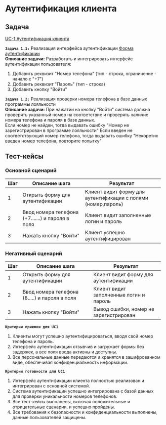 # Аутентификация клиента

## Задача

[UC-1 Аутентификация клиента](../req.md#uc1)

**`Задача 1.1:`** Реализация интерфейса аутентификации [Форма аутентификации](../uix.md#wf3)
<br>
**Описание задачи:** Разработать и интегрировать интерфейс аутентификации пользователя:

1. Добавить реквизит "Номер телефона" (тип - строка, ограничение - начало с "+7")
2. Добавить реквизит "Пароль" (тип - строка)
3. Добавить кнопку "Войти"

**`Задача 1.2:`** Реализация проверки номера телефона в базе данных программы лояльности
<br>
**Описание задачи:** При нажатии на кнопку "Войти" система должна проверять указанный номер на соответствие и проверять наличие номера телефона и пароля в базе данных. 
<br>
Если номер не найден, тогда выдавать ошибку "Номер не зарегистрирован в программе лояльности"
Если введен не соответствующий номер телефона, тогда выдавать ошибку "Некоретно введен номер телефона, повторите попытку"



## Тест-кейсы

###  Основной сценарий

| Шаг | Описание шага                                               | Результат                                  |
|-----|-------------------------------------------------------------|--------------------------------------------|
| 1   | Открыть форму для аутентификации          | Клиент видит форму для аутентификации с полями (номер,пароль) |
| 2   | Ввод номера телефона (+7.......) и пароля в поля     | Клиент видит заполненные логин и пароль           |
| 3   | Нажать кнопку "Войти"                    | Клиент успешно аутентифицирован                               |

### Негативный сценарий

| Шаг | Описание шага                                    | Результат                                             |
|-----|--------------------------------------------------|-------------------------------------------------------|
| 1   | Открыть форму для аутентификации                 | Клиент видит форму для аутентификации                 |
| 2   | Ввод номера телефона (8.....) и пароля в поля    | Клиент видит заполненные логин и пароль               |
| 3   | Нажать кнопку "Войти"                            | Вывод ошибки, номер не зарегистрирован                |



**`Критерии приемки для UC1`**

1. Клиенты могут успешно аутентифицироваться, вводя свой номер телефона и пароль.
2. Интерфейс аутентификации отзывчив и загружает формы без задержек, а все поля ввода активны и доступны.
3. Все персональные данные передаются и хранятся в зашифрованном виде, обеспечивая конфиденциальность информации.

**`Критерии готовности для UC1`**

1. Интерфейс аутентификации клиента полностью реализован и интегрирован с основной системой.
2. Система аутентификации успешно интегрирована с базой данных для проверки уникальности номеров телефонов.
3. Все тест-кейсы выполнены, включая положительные и отрицательные сценарии, и успешно пройдены.
4. Все требования к безопасности и конфиденциальности выполнены, данные пользователей защищены.
